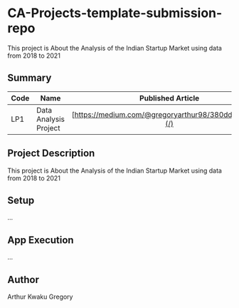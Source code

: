 # CA-Projects-template-submission-repo
This project is About the Analysis of the Indian Startup Market using data from 2018 to 2021

## Summary
| Code      | Name        | Published Article |  Deployed App |
|-----------|-------------|:-------------:|------:|
| LP1 | Data Analysis Project|  [https://medium.com/@gregoryarthur98/380ddd985449](/) | [https://app.powerbi.com/groups/me/reports/fe5d7d9a-b45a-4b84-b804-cac0483f5187/ReportSection09c674bb9a29b589a228(/) |

## Project Description
This project is About the Analysis of the Indian Startup Market using data from 2018 to 2021

## Setup
...

## App Execution
...

## Author
Arthur Kwaku Gregory


